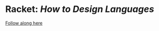 # Racket: *How to Design Languages*

[Follow along here](https://school.racket-lang.org/2019/plan/index.html)
